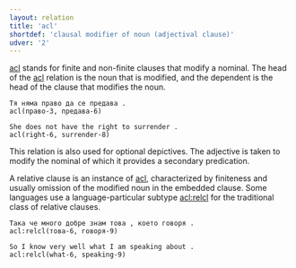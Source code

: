 ```yaml
---
layout: relation
title: 'acl'
shortdef: 'clausal modifier of noun (adjectival clause)'
udver: '2'
---
```


[acl]() stands for finite and non-finite clauses that modify a nominal. The head of the [acl]() relation is the noun that is modified, and the dependent is the head of the clause that modifies the noun.

~~~ sdparse
Тя няма право да се предава .
acl(право-3, предава-6)
~~~

~~~ sdparse
She does not have the right to surrender .
acl(right-6, surrender-8)
~~~

This relation is also used for optional depictives. The adjective is taken to modify the nominal of which it provides a secondary predication.

A relative clause is an instance of [acl](), characterized by finiteness and usually omission of the modified noun in the embedded clause. Some languages use a language-particular subtype [acl:relcl]() for the traditional class of relative clauses.

~~~ sdparse
Така че много добре знам това , което говоря .
acl:relcl(това-6, говоря-9)
~~~

~~~ sdparse
So I know very well what I am speaking about .
acl:relcl(what-6, speaking-9)
~~~


<!-- Interlanguage links updated Pá kvě 14 11:08:44 CEST 2021 -->
